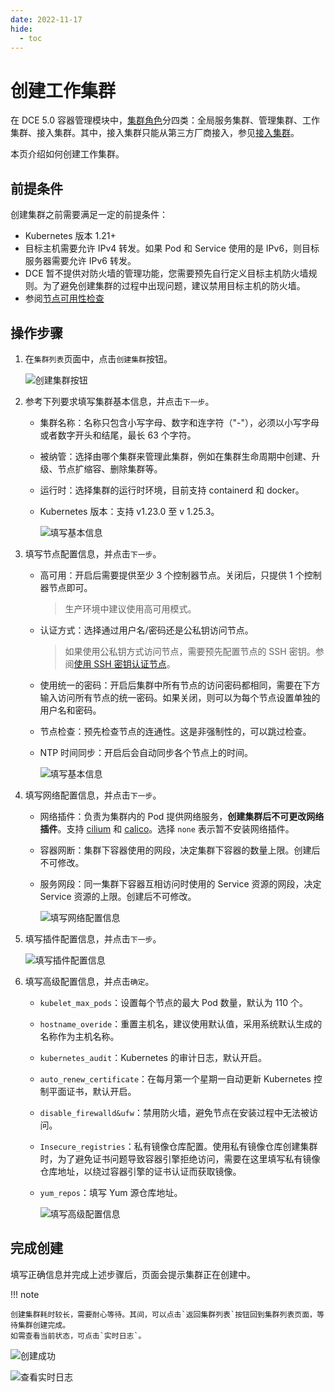 ```yaml
---
date: 2022-11-17
hide:
  - toc
---
```


# 创建工作集群

在 DCE 5.0 容器管理模块中，[集群角色](./ClusterRole.md#集群角色)分四类：全局服务集群、管理集群、工作集群、接入集群。其中，接入集群只能从第三方厂商接入，参见[接入集群](JoinACluster.md)。

本页介绍如何创建工作集群。

## 前提条件

创建集群之前需要满足一定的前提条件：

- Kubernetes 版本 1.21+
- 目标主机需要允许 IPv4 转发。如果 Pod 和 Service 使用的是 IPv6，则目标服务器需要允许 IPv6 转发。
- DCE 暂不提供对防火墙的管理功能，您需要预先自行定义目标主机防火墙规则。为了避免创建集群的过程中出现问题，建议禁用目标主机的防火墙。
- 参阅[节点可用性检查](../Nodes/NodeCheck.md)

## 操作步骤

1. 在`集群列表`页面中，点击`创建集群`按钮。

    ![创建集群按钮](../../images/createcluster.png)

2. 参考下列要求填写集群基本信息，并点击`下一步`。

    - 集群名称：名称只包含小写字母、数字和连字符（"-"），必须以小写字母或者数字开头和结尾，最长 63 个字符。
    - 被纳管：选择由哪个集群来管理此集群，例如在集群生命周期中创建、升级、节点扩缩容、删除集群等。
    - 运行时：选择集群的运行时环境，目前支持 containerd 和 docker。
    - Kubernetes 版本：支持 v1.23.0 至 v 1.25.3。

        ![填写基本信息](../../images/createcluster01.png)

3. 填写节点配置信息，并点击`下一步`。

    - 高可用：开启后需要提供至少 3 个控制器节点。关闭后，只提供 1 个控制器节点即可。

        > 生产环境中建议使用高可用模式。

    - 认证方式：选择通过用户名/密码还是公私钥访问节点。

        > 如果使用公私钥方式访问节点，需要预先配置节点的 SSH 密钥。参阅[使用 SSH 密钥认证节点](../Nodes/NodeConfig.md)。

    - 使用统一的密码：开启后集群中所有节点的访问密码都相同，需要在下方输入访问所有节点的统一密码。如果关闭，则可以为每个节点设置单独的用户名和密码。

    - 节点检查：预先检查节点的连通性。这是非强制性的，可以跳过检查。
    - NTP 时间同步：开启后会自动同步各个节点上的时间。

        ![填写基本信息](../../images/createcluster02.png)

4. 填写网络配置信息，并点击`下一步`。

    - 网络插件：负责为集群内的 Pod 提供网络服务，**创建集群后不可更改网络插件**。支持 [cilium](../../../network/modules/cilium/what.md) 和 [calico](../../../network/modules/calico/what.md)。选择 `none` 表示暂不安装网络插件。
    - 容器网断：集群下容器使用的网段，决定集群下容器的数量上限。创建后不可修改。
    - 服务网段：同一集群下容器互相访问时使用的 Service 资源的网段，决定 Service 资源的上限。创建后不可修改。

        ![填写网络配置信息](../../images/createcluster03.png)

5. 填写插件配置信息，并点击`下一步`。

    ![填写插件配置信息](../../images/createcluster04.png)

6. 填写高级配置信息，并点击`确定`。

    - `kubelet_max_pods`：设置每个节点的最大 Pod 数量，默认为 110 个。
    - `hostname_overide`：重置主机名，建议使用默认值，采用系统默认生成的名称作为主机名称。
    - `kubernetes_audit`：Kubernetes 的审计日志，默认开启。
    - `auto_renew_certificate`：在每月第一个星期一自动更新 Kubernetes 控制平面证书，默认开启。
    - `disable_firewalld&ufw`：禁用防火墙，避免节点在安装过程中无法被访问。
    - `Insecure_registries`：私有镜像仓库配置。使用私有镜像仓库创建集群时，为了避免证书问题导致容器引擎拒绝访问，需要在这里填写私有镜像仓库地址，以绕过容器引擎的证书认证而获取镜像。
    - `yum_repos`：填写 Yum 源仓库地址。

        ![填写高级配置信息](../../images/createcluster05.png)

## 完成创建

填写正确信息并完成上述步骤后，页面会提示集群正在创建中。

!!! note

    创建集群耗时较长，需要耐心等待。其间，可以点击`返回集群列表`按钮回到集群列表页面，等待集群创建完成。
    如需查看当前状态，可点击`实时日志`。

![创建成功](../../images/createcluster06.png)

![查看实时日志](../../images/createcluster07.png)
